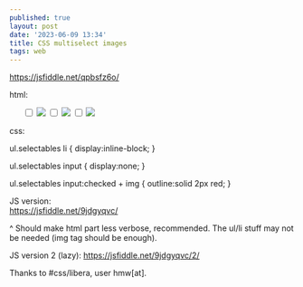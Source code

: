 ```yaml
---
published: true
layout: post
date: '2023-06-09 13:34'
title: CSS multiselect images
tags: web 
---
```

<https://jsfiddle.net/qpbsfz6o/>

html: 

  <ul class="selectables">
    <label>
      <input type="checkbox">
      <img src="//dummyimage.com/100x100">
    </label>
    <label>
      <input type="checkbox">
      <img src="//dummyimage.com/100x100">
    </label>
    <label>
      <input type="checkbox">
      <img src="//dummyimage.com/100x100">
    </label>
  </ul>

css:

  ul.selectables li {
    display:inline-block;
  }

  ul.selectables input {
    display:none;
  }

  ul.selectables input:checked + img {
    outline:solid 2px red;
  }

JS version:  
<https://jsfiddle.net/9jdgyqvc/>

^ Should make html part less verbose, recommended. The ul/li stuff may not be needed (img tag should be enough).

JS version 2 (lazy):
<https://jsfiddle.net/9jdgyqvc/2/>

Thanks to #css/libera, user hmw[at].
